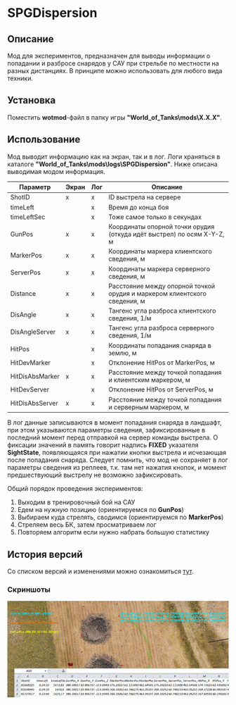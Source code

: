 ﻿# SPGDispersion

## Описание
Мод для экспериментов, предназначен для выводы информации о попадании и разбросе снарядов у САУ при стрельбе по местности на разных дистанциях. В принципе можно использовать для любого вида техники.

## Установка
Поместить **wotmod**-файл в папку игры **"World_of_Tanks\mods\X.X.X\"**.

## Использование
Мод выводит информацию как на экран, так и в лог. Логи храняться в каталоге **"World_of_Tanks\mods\logs\SPGDispersion"**. Ниже описана выводимая модом информация.

Параметр         | Экран | Лог | Описание
-----------------|-------|-----|----------
ShotID           |   x   |  x  | ID выстрела на сервере
timeLeft         |       |  x  | Время до конца боя
timeLeftSec      |       |  x  | Тоже самое только в секундах
GunPos           |   x   |  x  | Координаты опорной точки орудия (откуда идёт выстрел) по осям X-Y-Z, м
MarkerPos        |   x   |  x  | Координаты маркера клиентского сведения, м
ServerPos        |   x   |  x  | Координаты маркера серверного сведения, м
Distance         |   x   |  x  | Расстояние между опорной точкой орудия и маркером клиентского сведения, м
DisAngle         |   x   |  x  | Тангенс угла разброса клиентского сведения, 1/м
DisAngleServer   |   x   |  x  | Тангенс угла разброса серверного сведения, 1/м
HitPos           |       |  x  | Координаты попадания снаряда в землю, м
HitDevMarker     |       |  x  | Отклонение HitPos от MarkerPos, м
HitDisAbsMarker  |   x   |  x  | Расстояние между точкой попадания и клиентским маркером, м
HitDevServer     |       |  x  | Отклонение HitPos от ServerPos, м
HitDisAbsServer  |   x   |  x  | Расстояние между точкой попадания и серверным маркером, м

В лог данные записываются в момент попадания снаряда в ландшафт, при этом указываются параметры сведения, зафиксированные в последний момент перед отправкой на сервер команды выстрела. О фиксации значений в память говорит надпись **FIXED** указателя **SightState**, появляющаяся при нажатии кнопки выстрела и исчезающая после попадания снаряда. Следует помнить, что мод не сохраняет в лог параметры сведения из реплеев, т.к. там нет нажатия кнопок, и момент предшествующий выстрелу не возможно зафиксировать.

Общий порядок проведения экспериментов:
1. Выходим в тренировочный бой на САУ
2. Едем на нужную позицию (ориентируемся по **GunPos**)
3. Выбираем куда стрелять, сводимся (ориентируемся по **MarkerPos**)
4. Стреляем весь БК, затем просматриваем лог
5. Повторяем алгоритм если нужно набрать большую статистику

## История версий
Со списком версий и изменениями можно ознакомиться [тут](./HISTORY.md).

### Скриншоты
![ScreenShot](./Example.png)
